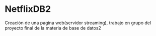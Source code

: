 # NetflixDB2
Creación de una pagina web(servidor streaming),  trabajo en grupo del proyecto final de la materia de base de  datos2
